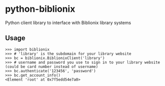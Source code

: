 # python-biblionix

Python client library to interface with Biblionix library systems

## Usage

```pycon
>>> import biblionix
>>> # 'library' is the subdomain for your library website
>>> bc = biblionix.BiblionixClient('library')
>>> # username and password you use to sign in to your library website (could be card number instead of username)
>>> bc.authenticate('123456', 'password')
>>> bc.get_account_info()
<Element 'root' at 0x7f5edd54e7a0>
```
